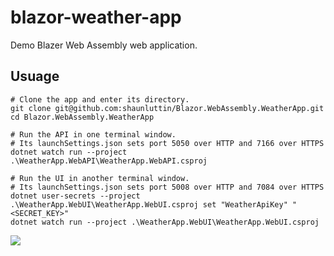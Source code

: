 # blazor-weather-app

Demo Blazer Web Assembly web application.

## Usuage

```
# Clone the app and enter its directory.
git clone git@github.com:shaunluttin/Blazor.WebAssembly.WeatherApp.git
cd Blazor.WebAssembly.WeatherApp

# Run the API in one terminal window.
# Its launchSettings.json sets port 5050 over HTTP and 7166 over HTTPS
dotnet watch run --project .\WeatherApp.WebAPI\WeatherApp.WebAPI.csproj

# Run the UI in another terminal window.
# Its launchSettings.json sets port 5008 over HTTP and 7084 over HTTPS
dotnet user-secrets --project .\WeatherApp.WebUI\WeatherApp.WebUI.csproj set "WeatherApiKey" "<SECRET_KEY>"
dotnet watch run --project .\WeatherApp.WebUI\WeatherApp.WebUI.csproj
```

![](./DeveloperNotes/demo-weather-app.gif)